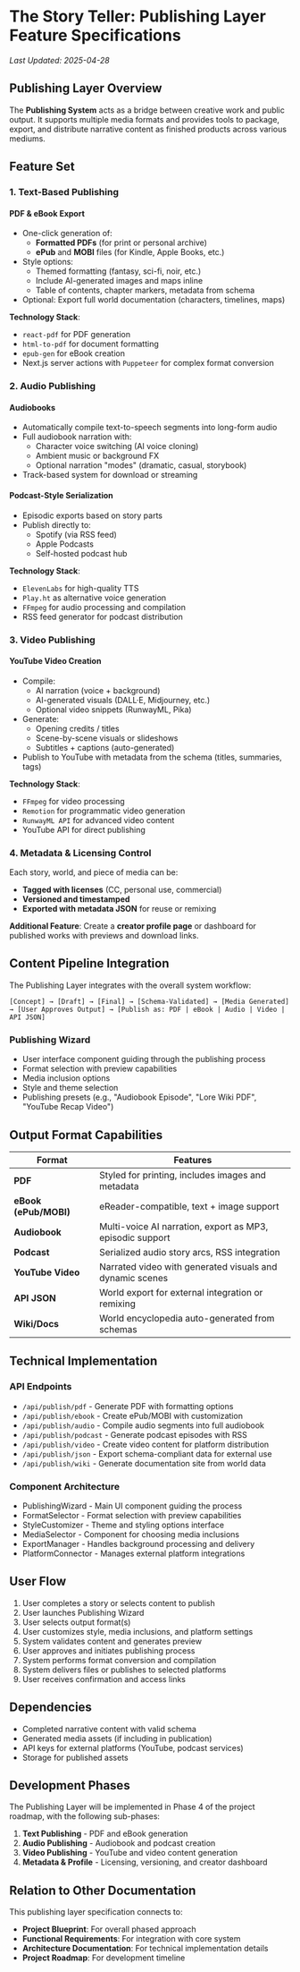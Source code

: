 # The Story Teller: Publishing Layer Feature Specifications

*Last Updated: 2025-04-28*

## Publishing Layer Overview

The **Publishing System** acts as a bridge between creative work and public output. It supports multiple media formats and provides tools to package, export, and distribute narrative content as finished products across various mediums.

## Feature Set

### 1. Text-Based Publishing

#### PDF & eBook Export

* One-click generation of:
   * **Formatted PDFs** (for print or personal archive)
   * **ePub** and **MOBI** files (for Kindle, Apple Books, etc.)
* Style options:
   * Themed formatting (fantasy, sci-fi, noir, etc.)
   * Include AI-generated images and maps inline
   * Table of contents, chapter markers, metadata from schema
* Optional: Export full world documentation (characters, timelines, maps)

**Technology Stack**: 
* `react-pdf` for PDF generation
* `html-to-pdf` for document formatting
* `epub-gen` for eBook creation
* Next.js server actions with `Puppeteer` for complex format conversion

### 2. Audio Publishing

#### Audiobooks

* Automatically compile text-to-speech segments into long-form audio
* Full audiobook narration with:
   * Character voice switching (AI voice cloning)
   * Ambient music or background FX
   * Optional narration "modes" (dramatic, casual, storybook)
* Track-based system for download or streaming

#### Podcast-Style Serialization

* Episodic exports based on story parts
* Publish directly to:
   * Spotify (via RSS feed)
   * Apple Podcasts
   * Self-hosted podcast hub

**Technology Stack**:
* `ElevenLabs` for high-quality TTS
* `Play.ht` as alternative voice generation
* `FFmpeg` for audio processing and compilation
* RSS feed generator for podcast distribution

### 3. Video Publishing

#### YouTube Video Creation

* Compile:
   * AI narration (voice + background)
   * AI-generated visuals (DALL·E, Midjourney, etc.)
   * Optional video snippets (RunwayML, Pika)
* Generate:
   * Opening credits / titles
   * Scene-by-scene visuals or slideshows
   * Subtitles + captions (auto-generated)
* Publish to YouTube with metadata from the schema (titles, summaries, tags)

**Technology Stack**:
* `FFmpeg` for video processing
* `Remotion` for programmatic video generation
* `RunwayML API` for advanced video content
* YouTube API for direct publishing

### 4. Metadata & Licensing Control

Each story, world, and piece of media can be:
* **Tagged with licenses** (CC, personal use, commercial)
* **Versioned and timestamped**
* **Exported with metadata JSON** for reuse or remixing

**Additional Feature**: Create a **creator profile page** or dashboard for published works with previews and download links.

## Content Pipeline Integration

The Publishing Layer integrates with the overall system workflow:

```
[Concept] → [Draft] → [Final] → [Schema-Validated] → [Media Generated] → [User Approves Output] → [Publish as: PDF | eBook | Audio | Video | API JSON]
```

### Publishing Wizard

* User interface component guiding through the publishing process
* Format selection with preview capabilities
* Media inclusion options
* Style and theme selection
* Publishing presets (e.g., "Audiobook Episode", "Lore Wiki PDF", "YouTube Recap Video")

## Output Format Capabilities

| Format | Features |
|--------|----------|
| **PDF** | Styled for printing, includes images and metadata |
| **eBook (ePub/MOBI)** | eReader-compatible, text + image support |
| **Audiobook** | Multi-voice AI narration, export as MP3, episodic support |
| **Podcast** | Serialized audio story arcs, RSS integration |
| **YouTube Video** | Narrated video with generated visuals and dynamic scenes |
| **API JSON** | World export for external integration or remixing |
| **Wiki/Docs** | World encyclopedia auto-generated from schemas |

## Technical Implementation

### API Endpoints

* `/api/publish/pdf` - Generate PDF with formatting options
* `/api/publish/ebook` - Create ePub/MOBI with customization
* `/api/publish/audio` - Compile audio segments into full audiobook
* `/api/publish/podcast` - Generate podcast episodes with RSS
* `/api/publish/video` - Create video content for platform distribution
* `/api/publish/json` - Export schema-compliant data for external use
* `/api/publish/wiki` - Generate documentation site from world data

### Component Architecture

* PublishingWizard - Main UI component guiding the process
* FormatSelector - Format selection with preview capabilities
* StyleCustomizer - Theme and styling options interface
* MediaSelector - Component for choosing media inclusions
* ExportManager - Handles background processing and delivery
* PlatformConnector - Manages external platform integrations

## User Flow

1. User completes a story or selects content to publish
2. User launches Publishing Wizard
3. User selects output format(s)
4. User customizes style, media inclusions, and platform settings
5. System validates content and generates preview
6. User approves and initiates publishing process
7. System performs format conversion and compilation
8. System delivers files or publishes to selected platforms
9. User receives confirmation and access links

## Dependencies

* Completed narrative content with valid schema
* Generated media assets (if including in publication)
* API keys for external platforms (YouTube, podcast services)
* Storage for published assets

## Development Phases

The Publishing Layer will be implemented in Phase 4 of the project roadmap, with the following sub-phases:

1. **Text Publishing** - PDF and eBook generation
2. **Audio Publishing** - Audiobook and podcast creation
3. **Video Publishing** - YouTube and video content generation
4. **Metadata & Profile** - Licensing, versioning, and creator dashboard

## Relation to Other Documentation

This publishing layer specification connects to:
- **Project Blueprint**: For overall phased approach
- **Functional Requirements**: For integration with core system
- **Architecture Documentation**: For technical implementation details
- **Project Roadmap**: For development timeline
